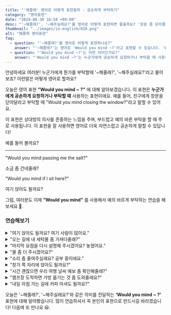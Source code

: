 ```yaml
---
title: "'해줄래' 영어로 어떻게 표현할까 - 공손하게 부탁하기"
category: "영어표현"
date: "2024-06-30 16:58 +09:00"
desc: "'~해줄래?', '~해주실래요?'를 영어로 어떻게 표현하면 좋을까요? '창문 좀 닫아줄래?', '여기 앉아도 될까요?' 등을 영어로 표현하는 법을 배워봅시다. 다양한 예문을 통해서 연습하고 본인의 표현으로 만들어 보세요."
thumbnail: "../images/in-english/028.png"
alt: "해줄래 영어표현"
faq:
  - question: "'~해줄래?'를 영어로 어떻게 표현하나요?"
    answer: "'~해줄래?'는 영어로 'Would you mind ~?'라고 표현할 수 있습니다. 'Would you mind closing the window?'은 '창문 좀 닫아줄래?'라는 의미입니다."
  - question: "'Would you mind ~?'는 어떤 의미인가요?"
    answer: "'Would you mind ~?'는 누군가에게 공손하게 요청하거나 부탁할 때 사용됩니다. 이는 상대방의 의사를 존중하는 느낌을 주며, 부드럽고 예의 바른 부탁을 할 때 주로 사용됩니다. 예를 들어, 'Would you mind turning down the music?'는 '음악 소리 좀 줄여줄래요?'라는 의미입니다."
---
```


안녕하세요 여러분! 누군가에게 뭔가를 부탁할때 '~해줄래?', '~해주실래요?'라고 물어보죠? 이런말은 어떻게 영어로 할까요?

오늘은 영어 표현 **"Would you mind ~ ?"** 에 대해 알아보겠습니다. 이 표현은 **누군가에게 공손하게 요청하거나 부탁할 때** 사용하는 표현이에요. 예를 들어, 친구에게 창문을 닫아달라고 부탁할 때 "Would you mind closing the window?"라고 말할 수 있어요.

이 표현은 상대방의 의사를 존중하는 느낌을 주며, 부드럽고 예의 바른 부탁을 할 때 주로 사용됩니다. 이 표현을 잘 사용하면 영어로 더욱 자연스럽고 공손하게 말할 수 있답니다!

예를 들어 볼까요?

---

"Would you mind passing me the salt?"

소금 좀 건네줄래?

"Would you mind if I sit here?"

여기 앉아도 될까요?

그럼, 여러분도 이제 **"Would you mind"** 를 사용해서 예의 바르게 부탁하는 연습을 해보세요 🚀.

### 연습해보기

<details>
<summary>"여기 앉아도 될까요? 여기 사람이 많아요."</summary>
<span>"Would you mind if I sit here? It's pretty crowded."</span>
</details>

<details>
<summary>"오는 길에 내 세탁물 좀 가져다줄래?"</summary>
<span>"Hey, would you mind picking up my laundry on your way home?"</span>
</details>

<details>
<summary>"마지막 요점을 다시 설명해 주시겠어요? 놓쳤어요."</summary>
<span>"Would you mind explaining that last point again? I didn’t quite catch it."</span>
</details>

<details>
<summary>"물 좀 더 주시겠어요?"</summary>
<span>"Would you mind bringing us some more water, please?"</span>
</details>

<details>
<summary>"소리 좀 줄여주실래요? 공부 중이에요."</summary>
<span>"Would you mind keeping the noise down? I’m trying to study."</span>
</details>

<details>
<summary>"창가 쪽 자리에 앉아도 될까요?"</summary>
<span>"Would you mind if I take the window seat?"</span>
</details>

<details>
<summary>"시간 괜찮으면 우리 여행 날씨 예보 좀 확인해줄래?"</summary>
<span>"If you have a moment, would you mind checking the weather forecast for our trip?"</span>
</details>

<details>
<summary>"캠프장 도착하면 가방 옮기는 것 좀 도와줄래요?"</summary>
<span>"Would you mind helping with the bags when we get to the campsite?"</span>
</details>

<details>
<summary>"내일 아침 가는 길에 커피 마셔도 될까요?"</summary>
<span>"Would you mind if we stop for coffee on the way tomorrow morning?"</span>
</details>

오늘은 '~해줄래?', '~해주실래요?'와 같은 의미를 전달하는 **'Would you mind ~ ?'** 표현에 대해 알아봤습니다. 많이 연습하셔서 꼭 본인의 표현으로 만드시길 바라겠습니다! 다음에 또 만나요 😃.
